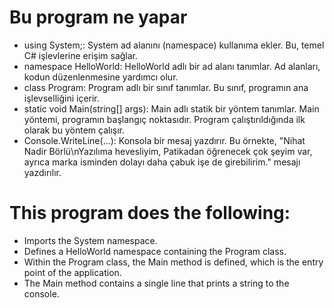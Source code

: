# Bu program ne yapar
- using System;: System ad alanını (namespace) kullanıma ekler. Bu, temel C# işlevlerine erişim sağlar.
- namespace HelloWorld: HelloWorld adlı bir ad alanı tanımlar. Ad alanları, kodun düzenlenmesine yardımcı olur.
- class Program: Program adlı bir sınıf tanımlar. Bu sınıf, programın ana işlevselliğini içerir.
- static void Main(string[] args): Main adlı statik bir yöntem tanımlar. Main yöntemi, programın başlangıç noktasıdır. Program çalıştırıldığında ilk olarak bu yöntem çalışır.
- Console.WriteLine(...): Konsola bir mesaj yazdırır. Bu örnekte, "Nihat Nadir Börlü\nYazılıma hevesliyim, Patikadan öğrenecek çok şeyim var, ayrıca marka isminden dolayı daha çabuk işe de girebilirim." mesajı yazdırılır.

# This program does the following:

- Imports the System namespace.
- Defines a HelloWorld namespace containing the Program class.
- Within the Program class, the Main method is defined, which is the entry point of the application.
- The Main method contains a single line that prints a string to the console.

